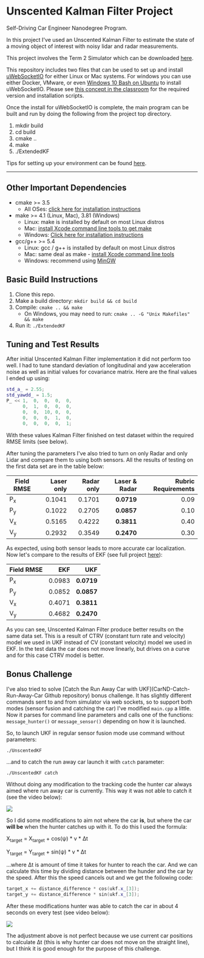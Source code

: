 # Unscented Kalman Filter Project
Self-Driving Car Engineer Nanodegree Program.

In this project I've used an Unscented Kalman Filter to estimate the state of a moving object of interest with noisy lidar and radar measurements. 

This project involves the Term 2 Simulator which can be downloaded [here](https://github.com/udacity/self-driving-car-sim/releases).

This repository includes two files that can be used to set up and install [uWebSocketIO](https://github.com/uWebSockets/uWebSockets) for either Linux or Mac systems. For windows you can use either Docker, VMware, or even [Windows 10 Bash on Ubuntu](https://www.howtogeek.com/249966/how-to-install-and-use-the-linux-bash-shell-on-windows-10/) to install uWebSocketIO. Please see [this concept in the classroom](https://classroom.udacity.com/nanodegrees/nd013/parts/40f38239-66b6-46ec-ae68-03afd8a601c8/modules/0949fca6-b379-42af-a919-ee50aa304e6a/lessons/f758c44c-5e40-4e01-93b5-1a82aa4e044f/concepts/16cf4a78-4fc7-49e1-8621-3450ca938b77) for the required version and installation scripts.

Once the install for uWebSocketIO is complete, the main program can be built and run by doing the following from the project top directory.

1. mkdir build
2. cd build
3. cmake ..
4. make
5. ./ExtendedKF

Tips for setting up your environment can be found [here](https://classroom.udacity.com/nanodegrees/nd013/parts/40f38239-66b6-46ec-ae68-03afd8a601c8/modules/0949fca6-b379-42af-a919-ee50aa304e6a/lessons/f758c44c-5e40-4e01-93b5-1a82aa4e044f/concepts/23d376c7-0195-4276-bdf0-e02f1f3c665d).

---

## Other Important Dependencies

* cmake >= 3.5
  * All OSes: [click here for installation instructions](https://cmake.org/install/)
* make >= 4.1 (Linux, Mac), 3.81 (Windows)
  * Linux: make is installed by default on most Linux distros
  * Mac: [install Xcode command line tools to get make](https://developer.apple.com/xcode/features/)
  * Windows: [Click here for installation instructions](http://gnuwin32.sourceforge.net/packages/make.htm)
* gcc/g++ >= 5.4
  * Linux: gcc / g++ is installed by default on most Linux distros
  * Mac: same deal as make - [install Xcode command line tools](https://developer.apple.com/xcode/features/)
  * Windows: recommend using [MinGW](http://www.mingw.org/)

## Basic Build Instructions

1. Clone this repo.
2. Make a build directory: `mkdir build && cd build`
3. Compile: `cmake .. && make` 
   * On Windows, you may need to run: `cmake .. -G "Unix Makefiles" && make`
4. Run it: `./ExtendedKF `

## Tuning and Test Results

After initial Unscented Kalman Filter implementation it did not perform too well. I had to tune standard deviation of longitudinal and yaw acceleration noise as well as initial values for covariance matrix. Here are the final values I ended up using:

```cpp
std_a_ = 2.55;
std_yawdd_ = 1.5;
P_ << 1,  0,  0,  0,  0,
      0,  1,  0,  0,  0,
      0,  0,  10, 0,  0,
      0,  0,  0,  1,  0,
      0,  0,  0,  0,  1;
```

With these values Kalman Filter finished on test dataset within the required RMSE limits (see below).

After tuning the parameters I've also tried to turn on only Radar and only Lidar and compare them to using both sensors. All the results of testing on the first data set are in the table below:

| Field RMSE    | Laser only | Radar only | Laser & Radar | Rubric Requirements |
| ------------- |-------------:| -----:| -----:| -----:|
| P<sub>x</sub>  | 0.1041 | 0.1701 | **0.0719** | 0.09 |
| P<sub>y</sub>  | 0.1022 | 0.2705 | **0.0857** | 0.10 |
| V<sub>x</sub> | 0.5165 | 0.4222 | **0.3811** | 0.40 |
| V<sub>y</sub> | 0.2932 | 0.3549 | **0.2470** | 0.30 |

As expected, using both sensor leads to more accurate car localization. Now let's compare to the results of EKF (see full project [here](https://github.com/ysavchenko/carnd-term2-extended-kalman-filter)):

| Field RMSE    | EKF | UKF |
| ------------- |----:|----:|
| P<sub>x</sub>  | 0.0983 | **0.0719** |
| P<sub>y</sub>  | 0.0852 | **0.0857** |
| V<sub>x</sub>  | 0.4071 | **0.3811** |
| V<sub>y</sub>  | 0.4682 | **0.2470** |

As you can see, Unscented Kalman Filter produce better results on the same data set. This is a result of CTRV (constant turn rate and velocity) model we used in UKF instead of CV (constant velocity) model we used in EKF. In the test data the car does not move linearly, but drives on a curve and for this case CTRV model is better.

## Bonus Challenge

I've also tried to solve [Catch the Run Away Car with UKF](CarND-Catch-Run-Away-Car Github repository) bonus challenge. It has slightly different commands sent to and from simulator via web sockets, so to support both modes (sensor fusion and catching the car) I've modified `main.cpp` a little. Now it parses for command line parameters and calls one of the functions: `message_hunter()` or `message_sensor()` depending on how it is launched. 

So, to launch UKF in regular sensor fusion mode use command without parameters:

```
./UnscentedKF
```

...and to catch the run away car launch it with `catch` parameter:

```
./UnscentedKF catch
```

Without doing any modification to the tracking code the hunter car always aimed where run away car is currently. This way it was not able to catch it (see the video below):

[![](http://img.youtube.com/vi/8JJ26SqNixw/0.jpg)](http://www.youtube.com/watch?v=8JJ26SqNixw)

So I did some modifications to aim not where the car **is**, but where the car **will be** when the hunter catches up with it. To do this I used the formula:

X<sub>target</sub> = X<sub>target</sub> + cos(ψ) * v * Δt

Y<sub>target</sub> = Y<sub>target</sub> + sin(ψ) * v * Δt

...where Δt is amount of time it takes for hunter to reach the car. And we can calculate this time by dividing distance between the hunder and the car by the speed. After this the speed cancels out and we get the following code:

```cpp
target_x += distance_difference * cos(ukf.x_[3]);
target_y += distance_difference * sin(ukf.x_[3]);
```

After these modifications hunter was able to catch the car in about 4 seconds on every test (see video below):

[![](http://img.youtube.com/vi/fLvtjII-kI8/0.jpg)](http://www.youtube.com/watch?v=fLvtjII-kI8)

The adjustment above is not perfect because we use current car positions to calculate Δt (this is why hunter car does not move on the straight line), but I think it is good enough for the purpose of this challenge.
